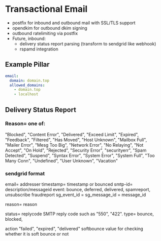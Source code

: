 # Transactional Email

+ postfix for inbound and outbound mail with SSL/TLS support
+ opendkim for outbound dkim signing
+ outbound ratelimiting via postfix
+ Future, inbound:
  + delivery status report parsing (transform to sendgrid like webhook)
  + rspamd integration

## Example Pillar

```yaml
email:
  domain: domain.top
  allowed_domains:
    - domain.top
    - localhost
```

## Delivery Status Report

### Reason= one of:
  "Blocked", "Content Error", "Delivered", "Exceed Limit", "Expired", "Feedback",
  "Filtered", "Has Moved", "Host Unknown", "Mailbox Full", "Mailer Error",
  "Mesg Too Big", "Network Error", "No Relaying", "Not Accept", "On Hold",
  "Rejected", "Security Error", "securityerr", "Spam Detected", "Suspend",
  "Syntax Error", "System Error", "System Full", "Too Many Conn", "Undefined",
  "User Unknown", "Vacation"

### sendgrid format

email= addresser
timestamp= timestamp or bounced
smtp-id= description/messageid
event: bounce, deferred, delivered, spamreport, unsubscribe
  fraudreport
sg_event_id =
sg_message_id = message_id

reason= reason

status= replycode SMTP reply code such as "550", "422".
type= bounce, blocked,

action  	"failed", "expired", "delivered"
softbounce value for checking whether it is soft bounce or not

